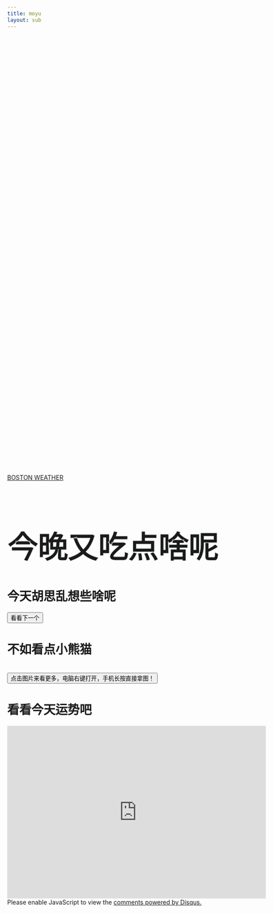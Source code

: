 ```yaml
---
title: moyu
layout: sub
---
```


<!-- Header Start -->
<div class="container-fluid bg-primary d-flex align-items-center mb-5 py-5" id="home" style="min-height: 25vh;"></div>
<!-- Header End -->


<!-- Weather Start-->
<a class="weatherwidget-io" href="https://forecast7.com/zh/42d36n71d06/boston/" data-label_1="BOSTON" data-label_2="WEATHER" data-font="微软雅黑 (Microsoft Yahei)" data-theme="bright">BOSTON WEATHER</a>
<script>
!function(d,s,id){var js,fjs=d.getElementsByTagName(s)[0];if(!d.getElementById(id)){js=d.createElement(s);js.id=id;js.src='https://weatherwidget.io/js/widget.min.js';fjs.parentNode.insertBefore(js,fjs);}}(document,'script','weatherwidget-io-js');
</script>
<!-- Weather End-->


<!-- Testimonial Start -->
<div class="container-fluid py-5" id="testimonial">
    <div class="container">
        <div class="position-relative d-flex align-items-center justify-content-center">
            <h1 class="display-1 text-uppercase text-white" style="-webkit-text-stroke: 1px #dee2e6;font-size: 70px;">今晚又吃点啥呢</h1>
            <h1 class="position-absolute text-uppercase text-primary">今天胡思乱想些啥呢</h1>
    </div>
</div>
<!-- Testimonial End -->


<!-- Twitter Start-->
<div id="tweet-container"></div>
<button id="generate-button" onclick="generateRandomTweet()" class="btn btn-outline-primary nav-item">看看下一个</button>
<script async src="https://platform.twitter.com/widgets.js" charset="utf-8"></script>
<script src="js/tweet.js"></script>
<br/>
<!-- Twitter End-->


<!-- Redpanda Start-->
<div class="container-fluid py-5" id="testimonial">
    <div class="container">
        <div class="position-relative d-flex align-items-center justify-content-center">
            <h1 class="position-absolute text-uppercase text-primary">不如看点小熊猫</h1>
        </div>
    </div>
</div>
<div id="image-container"><img id="random-image" src="" class="img-scale-down" onclick="generateRandomImage()"></div><br/>
<button id="generate-button" onclick="generateRandomImage()" class="btn btn-outline-primary nav-item">点击图片来看更多，电脑右键打开，手机长按直接拿图！</button>
<script src="js/meme.js"></script>
<br/>
<!-- Redpanda End-->

<!-- Spinning Wheel Start-->
<div class="container-fluid py-5" id="testimonial">
    <div class="container">
        <div class="position-relative d-flex align-items-center justify-content-center">
            <h1 class="position-absolute text-uppercase text-primary">看看今天运势吧</h1>
        </div>
    </div>
</div>
<!--
<div class="wheelbody">
  <h1><center></center>
  <div id="mainbox" class="mainbox">
    <div id="box" class="box">
      <div class="box1">
        <span class="span1"><b>大吉</b></span>
        <span class="span2"><b>小吉</b></span>
        <span class="span3"><b>末吉</b></span>
        <span class="span4"><b>半凶</b></span>
      </div>
      <div class="box2">
        <span class="span1"><b>中吉</b></span>
        <span class="span2"><b>吉</b></span>
        <span class="span3"><b>凶</b></span>
        <span class="span4"><b>大凶</b></span>
      </div>
    </div>
    <button class="spin" onclick="myfunction()">转</button>
  </div>
  <script src="js/spinning.js"></script> -->
<div class="my-blog-container">
    <body>
        <iframe src="https://woodylinwc.github.io/Spinning-Wheel/" width="600" height="400" frameborder="0"></iframe>
    </body>
</div>
<!-- Spinning Wheel End-->

<!-- Countdown Start-->
<!-- <script src="https://cdn.logwork.com/widget/countdown.js"></script>
<a href="https://logwork.com/countdown-z4y4" class="countdown-timer" data-style="circles" data-timezone="America/New_York" data-date="2023-09-04 23:00">开学倒计时！</a>
<br/><br/> -->
<!-- Countdown End-->

<!-- <div class="container-fluid py-5" id="testimonial">
    <div class="container">
        <div class="position-relative d-flex align-items-center justify-content-center">
            <h1 class="position-absolute text-uppercase text-primary">随机照片</h1>
        </div>
    </div>
</div>
<div class="container">
    <div class="position-relative d-flex align-items-center justify-content-center">
      <a id="imageLink" href="#"> <img alt="" id="unsplashImage" /> </a>
    </div>
</div>
<p class="text-center">Photo by <a id="creator" href="#">NAME</a> on <a href="https://www.unsplash.com">Unsplash</a>!</p>
<script src="js/randomimage.js"></script> -->

<!-- iframe Start-->
<!-- <div id="my-iframe-container">
    <body>
        <iframe id="my-iframe" src="https://woodylinwc.github.io/Flow-Field-Art/"></iframe>
    </body>
</div>
<br />
<br /> -->
<!-- iframe Start-->

<!-- Rain/Wind Start-->
<div id="rain-container">
  <canvas id="rain-canvas"></canvas>
</div>
<div id="wind-container">
  <canvas id="wind-canvas"></canvas>
</div>

<script src="https://cdnjs.cloudflare.com/ajax/libs/three.js/r128/three.min.js"></script>
<script src="js/rain.js"></script>
<script src="js/wind.js"></script>
<script>
  var now = new Date();
  var hour = now.getHours();
  if (hour >= 3 && hour <= 15) {
    // Display wind effects
    document.getElementById("wind-container").style.display = "block";
    initWind();
  } else {
    // Hide wind effects
    document.getElementById("wind-container").style.display = "none";
    // Display rain effects
    initRain();
  }
</script>
<!-- Rain/Wind End-->

<!-- Live2D Widget Start -->
<script src="https://cdn.jsdelivr.net/gh/stevenjoezhang/live2d-widget/autoload.js"></script>
<!-- Live2D Widget End -->

<!-- Chat Start-->
<div class="disqus">
  <div id="disqus_thread"></div>
  <script>
      /**
      *  RECOMMENDED CONFIGURATION VARIABLES: EDIT AND UNCOMMENT THE SECTION BELOW TO INSERT DYNAMIC VALUES FROM YOUR PLATFORM OR CMS.
      *  LEARN WHY DEFINING THESE VARIABLES IS IMPORTANT: https://disqus.com/admin/universalcode/#configuration-variables    */
      /*
      var disqus_config = function () {
      this.page.url = PAGE_URL;  // Replace PAGE_URL with your page's canonical URL variable
      this.page.identifier = PAGE_IDENTIFIER; // Replace PAGE_IDENTIFIER with your page's unique identifier variable
      };
      */
      (function() { // DON'T EDIT BELOW THIS LINE
      var d = document, s = d.createElement('script');
      s.src = 'https://moyu-section.disqus.com/embed.js';
      s.setAttribute('data-timestamp', +new Date());
      (d.head || d.body).appendChild(s);
      })();
  </script>
  <noscript>Please enable JavaScript to view the <a href="https://disqus.com/?ref_noscript">comments powered by Disqus.</a></noscript>
</div>
<!-- Chat End-->
